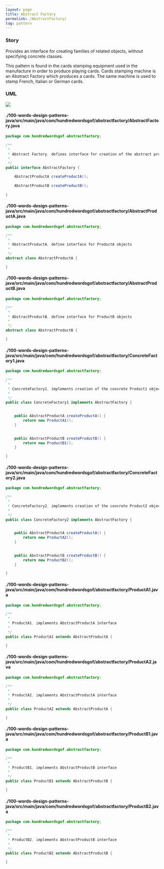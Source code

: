 ```yaml
---
layout: page
title: Abstract Factory
permalink: /AbstractFactory/
tag: pattern
---
```




### Story 

Provides an interface for creating families of related objects, without specifying concrete classes. 

This pattern is found in the cards stamping equipment used in the 
manufacture in order to produce playing cards. 
Cards stamping machine is an Abstract Factory which produces a cards. 
The same machine is used to stamp French, Italian or German cards. 




### UML 
![]({{site.baseurl}}/assets/img/abstractfactory.png)

#### ./100-words-design-patterns-java/src/main/java/com/hundredwordsgof/abstractfactory/AbstractFactory.java
```java 
package com.hundredwordsgof.abstractfactory;

/**
 * 
 * Abstract Factory, defines interface for creation of the abstract product objects
 *
 */
public interface AbstractFactory {

	AbstractProductA createProductA();
	
	AbstractProductB createProductB();
	
}
```

#### ./100-words-design-patterns-java/src/main/java/com/hundredwordsgof/abstractfactory/AbstractProductA.java
```java 
package com.hundredwordsgof.abstractfactory;

/**
 * 
 * AbstractProductA, define interface for ProductA objects
 *
 */
abstract class AbstractProductA {

}
```

#### ./100-words-design-patterns-java/src/main/java/com/hundredwordsgof/abstractfactory/AbstractProductB.java
```java 
package com.hundredwordsgof.abstractfactory;

/**
 * 
 * AbstractProductB, define interface for ProductB objects
 *
 */
abstract class AbstractProductB {

}
```

#### ./100-words-design-patterns-java/src/main/java/com/hundredwordsgof/abstractfactory/ConcreteFactory1.java
```java 
package com.hundredwordsgof.abstractfactory;

/**
 * 
 * ConcreteFactory1, implements creation of the concrete Product1 objects
 *
 */
public class ConcreteFactory1 implements AbstractFactory {

	
	public AbstractProductA createProductA() {
		return new ProductA1();
	}

	
	public AbstractProductB createProductB() {
		return new ProductB1();
	}

}
```

#### ./100-words-design-patterns-java/src/main/java/com/hundredwordsgof/abstractfactory/ConcreteFactory2.java
```java 
package com.hundredwordsgof.abstractfactory;

/**
 * 
 * ConcreteFactory2, implements creation of the concrete Product2 objects
 *
 */
public class ConcreteFactory2 implements AbstractFactory {

	
	public AbstractProductA createProductA() {
		return new ProductA2();
	}

	
	public AbstractProductB createProductB() {
		return new ProductB2();
	}

}
```

#### ./100-words-design-patterns-java/src/main/java/com/hundredwordsgof/abstractfactory/ProductA1.java
```java 
package com.hundredwordsgof.abstractfactory;

/**
 * 
 * ProductA1, implements AbstractProductA interface
 *
 */
public class ProductA1 extends AbstractProductA {

}
```

#### ./100-words-design-patterns-java/src/main/java/com/hundredwordsgof/abstractfactory/ProductA2.java
```java 
package com.hundredwordsgof.abstractfactory;

/**
 * 
 * ProductA2, implements AbstractProductA interface
 *
 */
public class ProductA2 extends AbstractProductA {

}
```

#### ./100-words-design-patterns-java/src/main/java/com/hundredwordsgof/abstractfactory/ProductB1.java
```java 
package com.hundredwordsgof.abstractfactory;

/**
 * 
 * ProductB1, implements AbstractProductB interface
 *
 */
public class ProductB1 extends AbstractProductB {

}
```

#### ./100-words-design-patterns-java/src/main/java/com/hundredwordsgof/abstractfactory/ProductB2.java
```java 
package com.hundredwordsgof.abstractfactory;

/**
 * 
 * ProductB2, implements AbstractProductB interface
 *
 */
public class ProductB2 extends AbstractProductB {

}
```

